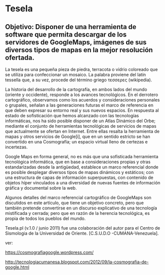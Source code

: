 Tesela 
====

Objetivo: Disponer de una herramienta de software que permita descargar de los servidores de GoogleMaps, imágenes de sus diversos tipos de mapas en la mejor resolución ofertada.
----

La tesela es una pequeña pieza de piedra, terracota o vidrio coloreado que se utiliza para confeccionar un mosaico. La palabra proviene del latín tessella que, a su vez, procede del término griego τεσσερες (wikipedia).

La historia del desarrollo de la cartografía, en ambos lados del mundo (oriente y occidente), responde a los avances tecnológicos. En el derrotero cartográfico, observamos como los acuerdos y consideraciones personales o grupales, señalan a las generaciones futuras el marco de referencia en que deben expresar su entorno real y sus nuevos espacios. En respuesta al estado de sofisticación que hemos alcanzado con las tecnologías informáticas, nos ha sido posible disponer de un Atlas Dinámico del Orbe; mediante el conjunto de herramientas tecnológicas de servicios de mapas que actualmente se ofertan en Internet. Entre ellas resalta la herramienta de mapas y otros servicios de Google[i], que en un sentido estricto se han convertido en una Cosmografía; un espacio virtual lleno de certezas e incertezas.

Google Maps en forma general, no es más que una sofisticada herramienta tecnológica informática, que en base a consideraciones propias y otras estandarizadas desde la antigüedad, establece un marco referencial donde es posible desplegar diversos tipos de mapas dinámicos y estáticos; con una estructura de capas de información superpuestas, con contenido de objetos híper vinculados a una diversidad de nuevas fuentes de información gráfica y documental sobre la web. 

Algunos detalles del marco referencial cartográfico de GoogleMaps son discutidos en este artículo, que tiene un  objetivo concreto, pero que también pretende convertirse en un discurso explicativo de una tecnología mistificada y cerrada; pero que en razón de la herencia tecnológica, es propia de todos los pueblos del mundo.

Tesela.pl (v.1.0 / junio 2011) fue una colaboración del autor para el  Centro de Sismologia de la Universidad de Oriente. [C.S.U.D.O -CUMANA-Venezuela]. 

ver: 

https://cosmografiagoogle.wordpress.com/

http://tecnologiacumanesa.blogspot.com/2012/09/la-cosmografia-de-google.html
